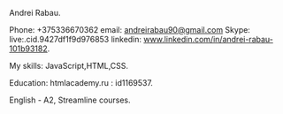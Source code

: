 Andrei Rabau.

Phone: +375336670362 email: andreirabau90@gmail.com Skype: live:.cid.9427df1f9d976853 linkedin: www.linkedin.com/in/andrei-rabau-101b93182.

My skills: JavaScript,HTML,CSS.

Education: htmlacademy.ru : id1169537.

English - A2, Streamline courses.
